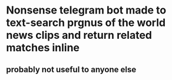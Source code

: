 # Nonsense telegram bot made to text-search prgnus of the world news clips and return related matches inline
## probably not useful to anyone else
